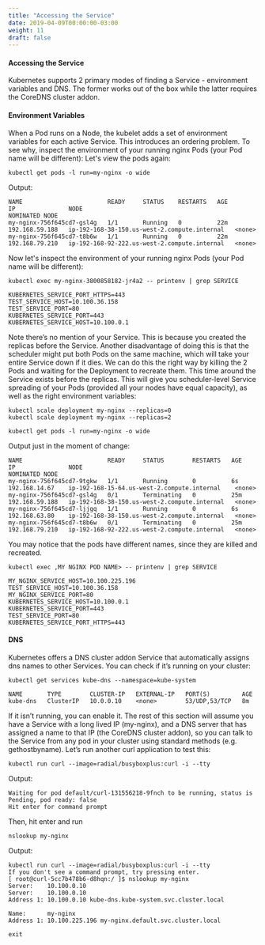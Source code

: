 ```yaml
---
title: "Accessing the Service"
date: 2019-04-09T00:00:00-03:00
weight: 11
draft: false
---
```


#### Accessing the Service
Kubernetes supports 2 primary modes of finding a Service - environment variables and DNS. The former works out of the box while the latter requires the CoreDNS cluster addon.

#### Environment Variables
When a Pod runs on a Node, the kubelet adds a set of environment variables for each active Service. This introduces an ordering problem. To see why, inspect the environment of your running nginx Pods (your Pod name will be different):
Let's view the pods again:
```
kubectl get pods -l run=my-nginx -o wide
```
Output:
```
NAME                        READY     STATUS    RESTARTS   AGE       IP               NODE                                           NOMINATED NODE
my-nginx-756f645cd7-gsl4g   1/1       Running   0          22m       192.168.59.188   ip-192-168-38-150.us-west-2.compute.internal   <none>
my-nginx-756f645cd7-t8b6w   1/1       Running   0          22m       192.168.79.210   ip-192-168-92-222.us-west-2.compute.internal   <none>
```
Now let's inspect the environment of your running nginx Pods (your Pod name will be different):
```
kubectl exec my-nginx-3800858182-jr4a2 -- printenv | grep SERVICE
```
```
KUBERNETES_SERVICE_PORT_HTTPS=443
TEST_SERVICE_HOST=10.100.36.158
TEST_SERVICE_PORT=80
KUBERNETES_SERVICE_PORT=443
KUBERNETES_SERVICE_HOST=10.100.0.1
```

Note there’s no mention of your Service. This is because you created the replicas before the Service. Another disadvantage of doing this is that the scheduler might put both Pods on the same machine, which will take your entire Service down if it dies. We can do this the right way by killing the 2 Pods and waiting for the Deployment to recreate them. This time around the Service exists before the replicas. This will give you scheduler-level Service spreading of your Pods (provided all your nodes have equal capacity), as well as the right environment variables:
```
kubectl scale deployment my-nginx --replicas=0 
kubectl scale deployment my-nginx --replicas=2
```
```
kubectl get pods -l run=my-nginx -o wide
```
Output just in the moment of change:
```
NAME                        READY     STATUS        RESTARTS   AGE       IP               NODE                                           NOMINATED NODE
my-nginx-756f645cd7-9tgkw   1/1       Running       0          6s        192.168.14.67    ip-192-168-15-64.us-west-2.compute.internal    <none>
my-nginx-756f645cd7-gsl4g   0/1       Terminating   0          25m       192.168.59.188   ip-192-168-38-150.us-west-2.compute.internal   <none>
my-nginx-756f645cd7-ljjgq   1/1       Running       0          6s        192.168.63.80    ip-192-168-38-150.us-west-2.compute.internal   <none>
my-nginx-756f645cd7-t8b6w   0/1       Terminating   0          25m       192.168.79.210   ip-192-168-92-222.us-west-2.compute.internal   <none>
```
You may notice that the pods have different names, since they are killed and recreated.

```
kubectl exec ,MY NGINX POD NAME> -- printenv | grep SERVICE
```
```
MY_NGINX_SERVICE_HOST=10.100.225.196
TEST_SERVICE_HOST=10.100.36.158
MY_NGINX_SERVICE_PORT=80
KUBERNETES_SERVICE_HOST=10.100.0.1
KUBERNETES_SERVICE_PORT=443
TEST_SERVICE_PORT=80
KUBERNETES_SERVICE_PORT_HTTPS=443
```

#### DNS
Kubernetes offers a DNS cluster addon Service that automatically assigns dns names to other Services. You can check if it’s running on your cluster:

```
kubectl get services kube-dns --namespace=kube-system
```
```
NAME       TYPE        CLUSTER-IP   EXTERNAL-IP   PORT(S)         AGE
kube-dns   ClusterIP   10.0.0.10    <none>        53/UDP,53/TCP   8m
```
If it isn’t running, you can enable it. The rest of this section will assume you have a Service with a long lived IP (my-nginx), and a DNS server that has assigned a name to that IP (the CoreDNS cluster addon), so you can talk to the Service from any pod in your cluster using standard methods (e.g. gethostbyname). Let’s run another curl application to test this:

```
kubectl run curl --image=radial/busyboxplus:curl -i --tty
```
Output:
```
Waiting for pod default/curl-131556218-9fnch to be running, status is Pending, pod ready: false
Hit enter for command prompt
```
Then, hit enter and run 
```
nslookup my-nginx
```
Output:
```
kubectl run curl --image=radial/busyboxplus:curl -i --tty
If you don't see a command prompt, try pressing enter.
[ root@curl-5cc7b478b6-d8hqn:/ ]$ nslookup my-nginx
Server:    10.100.0.10
Server:    10.100.0.10
Address 1: 10.100.0.10 kube-dns.kube-system.svc.cluster.local

Name:      my-nginx
Address 1: 10.100.225.196 my-nginx.default.svc.cluster.local
```

```
exit
```
